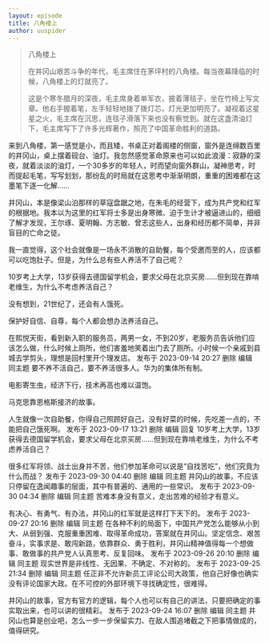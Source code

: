 ```yaml
---
layout: episode
title: 八角楼上
author: uuspider
---
```

>八角楼上
>
>在井冈山艰苦斗争的年代，毛主席住在茅坪村的八角楼。每当夜幕降临的时候，八角楼上的灯就亮了。
>
>这是个寒冬腊月的深夜，毛主席身着单军衣，披着薄毯子，坐在竹椅上写文章。他右手握着笔，左手轻轻地拨了拨灯芯，灯光更加明亮了。凝视着这星星之火，毛主席在沉思，连毯子滑落下来也没有察觉到。就在这盏清油灯下，毛主席写下了许多光辉著作，照亮了中国革命胜利的道路。

来到八角楼，第一感觉是小，而且矮，书桌正对着阁楼的侧窗，窗外是连绵数百里的井冈山，桌上摆着砚台、油灯。我忽然感觉革命原来也可以如此浪漫：寂静的深夜，就着淡淡的油灯，一个30多岁的年轻人，时而望向窗外群山，凝神思考，时而提起毛笔，写写划划，那纷乱的时局就在这思考中渐渐明朗，重重的困难都在这墨笔下逐一化解……

井冈山，本是像梁山泊那样的草寇盘踞之地，在朱毛的经营下，成为共产党和红军的根据地。我本以为这里的红军将士多是出身寒微、迫于生计才被逼进山的，细细了解才发现，王尔琢、夏明翰、方志敏、曾志这些人，出身和经历都不简单，并非盲目的亡命之徒。

我一直觉得，这个社会就像是一场永不消散的自助餐，每个受邀而至的人，应该都可以吃饱肚子。但是，为什么总有些人养活不了自己呢？

10岁考上大学，13岁获得去德国留学机会，要求父母在北京买房……但到现在靠啃老维生，为什么不考虑养活自己？

没有想到，21世纪了，还会有人饿死。

保护好自信、自尊，每个人都会想办法养活自己。

在熙悦天街，看到新入职的服务员，两男一女，不到20岁，老服务员告诉他们应该怎么做，什么时候上厕所，他们害羞地笑着出门去了厕所。小时候一个亲戚到县城去学剪头，理想是回村里开个理发店。
发布于 2023-09-14 20:27 删除 编辑 同主题
要不养不活自己，要不养活很多人。华为的集体所有制。

电影寄生虫，经济下行，技术再高也难以温饱。

马克思靠恩格斯接济的故事。

人生就像一次自助餐，你得自己照顾好自己，没有好菜的时候，先吃差一点的，不能把自己饿死啊。
发布于 2023-09-17 13:21 删除 编辑 回复
10岁考上大学，13岁获得去德国留学机会，要求父母在北京买房……但到现在靠啃老维生，为什么不考虑养活自己？

很多红军将领、战士出身并不苦，他们参加革命可以说是“自找苦吃”，他们究竟为什么而战？
发布于 2023-09-30 04:40 删除 编辑 同主题
井冈山的故事，不应该只停留在逸闻趣事的层面，其中有普遍的、通用的一些常识。
发布于 2023-09-30 04:34 删除 编辑 同主题
苦难本身没有意义，走出苦难的经验才有意义。

有决心、有勇气、有办法，井冈山的红军就是这样打下天下的。
发布于 2023-09-27 20:16 删除 编辑 同主题
在各种不利的局面下，中国共产党怎么能够从小到大、从弱到强、克服重重困难、取得革命成功，答案就在井冈山。坚定信念、艰苦奋斗，实事求是、敢闯新路，依靠群众、勇于胜利，井冈山精神值得每一个想做事、敢做事的共产党人认真思考、反复回味。
发布于 2023-09-26 20:10 删除 编辑 同主题
现实世界是非线性、无因果、不确定、不对称的。
发布于 2023-09-25 21:34 删除 编辑 同主题
任正非不允许新员工评论公司大政策，他自己好像也确实没有评论国家大政。在不可控的外部环境下寻找确定性，很难得。

井冈山的故事，官方有官方的逻辑，每个人也可以有自己的讲法，只要把确定的事实取出来，也可以讲的很精彩。
发布于 2023-09-24 16:07 删除 编辑 同主题
井冈山也算是创业吧，怎么一步一步保留实力、在敌人围追堵截之下把事情做成的，值得研究。
